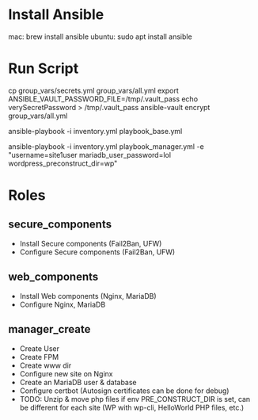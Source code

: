 # Install Ansible
mac: brew install ansible
ubuntu: sudo apt install ansible

# Run Script 

cp  group_vars/secrets.yml group_vars/all.yml 
export ANSIBLE_VAULT_PASSWORD_FILE=/tmp/.vault_pass
echo verySecretPassword > /tmp/.vault_pass
ansible-vault encrypt group_vars/all.yml

ansible-playbook -i inventory.yml playbook_base.yml 

ansible-playbook -i inventory.yml playbook_manager.yml -e "username=site1user mariadb_user_password=lol wordpress_preconstruct_dir=wp"

# Roles

## secure_components

- Install Secure components (Fail2Ban, UFW)
- Configure Secure components (Fail2Ban, UFW) 

## web_components
- Install Web components (Nginx, MariaDB)
- Configure Nginx, MariaDB


## manager_create

- Create User
- Create FPM 
- Create www dir 
- Configure new site on Nginx
- Create an MariaDB user & database
- Configure certbot (Autosign certificates can be done for debug)
- TODO: Unzip & move php files if env PRE_CONSTRUCT_DIR is set, can be different for each site (WP with wp-cli, HelloWorld PHP files, etc.)
